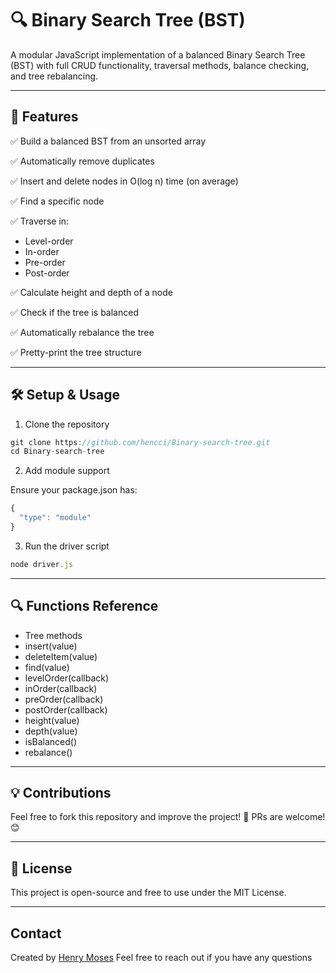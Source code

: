 # 🔍 Binary Search Tree (BST)

A modular JavaScript implementation of a balanced Binary Search Tree (BST) with full CRUD functionality, traversal methods, balance checking, and tree rebalancing.

---

## 🚀 Features

✅ Build a balanced BST from an unsorted array

✅ Automatically remove duplicates

✅ Insert and delete nodes in O(log n) time (on average)

✅ Find a specific node

✅ Traverse in:

- Level-order
- In-order
- Pre-order
- Post-order

✅ Calculate height and depth of a node

✅ Check if the tree is balanced

✅ Automatically rebalance the tree

✅ Pretty-print the tree structure

---

## 🛠️ Setup & Usage

1. Clone the repository
```js
git clone https://github.com/hencci/Binary-search-tree.git
cd Binary-search-tree
```
2. Add module support

Ensure your package.json has:
```js
{
  "type": "module"
}
```
3. Run the driver script
```js
node driver.js
```

---

## 🔍 Functions Reference

- Tree methods
- insert(value)
- deleteItem(value)
- find(value)
- levelOrder(callback)
- inOrder(callback)
- preOrder(callback)
- postOrder(callback)
- height(value)
- depth(value)
- isBalanced()
- rebalance()

---

## 💡 Contributions

Feel free to fork this repository and improve the project! 🚀
PRs are welcome! 😊

---

## 📄 License
This project is open-source and free to use under the MIT License.

---

## Contact

Created by [Henry Moses](https://github.com/hencci)
Feel free to reach out if you have any questions